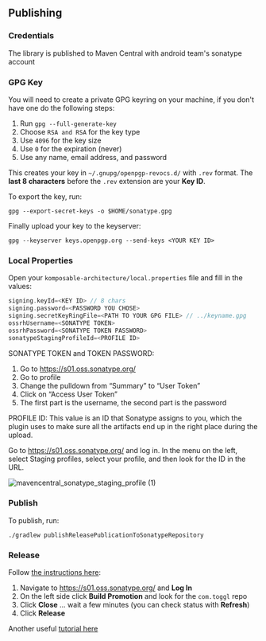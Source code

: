 ## Publishing

### Credentials

The library is published to Maven Central with android team's sonatype account

### GPG Key

You will need to create a private GPG keyring on your machine, if you don't have one do the
following steps:

1. Run `gpg --full-generate-key`
1. Choose `RSA and RSA` for the key type
1. Use `4096` for the key size
1. Use `0` for the expiration (never)
1. Use any name, email address, and password

This creates your key in `~/.gnupg/openpgp-revocs.d/` with `.rev` format. The **last 8 characters**
before the `.rev` extension are your **Key ID**.

To export the key, run:

```
gpg --export-secret-keys -o $HOME/sonatype.gpg
```

Finally upload your key to the keyserver:

```
gpg --keyserver keys.openpgp.org --send-keys <YOUR KEY ID>
```

### Local Properties

Open your `komposable-architecture/local.properties` file and fill in the values:

```gradle
signing.keyId=<KEY ID> // 8 chars
signing.password=<PASSWORD YOU CHOSE>
signing.secretKeyRingFile=<PATH TO YOUR GPG FILE> // ../keyname.gpg
ossrhUsername=<SONATYPE TOKEN>
ossrhPassword=<SONATYPE TOKEN PASSWORD>
sonatypeStagingProfileId=<PROFILE ID>
```

SONATYPE TOKEN and TOKEN PASSWORD:
1. Go to https://s01.oss.sonatype.org/
2. Go to profile
3. Change the pulldown from “Summary” to “User Token”
4. Click on “Access User Token”
5. The first part is the username, the second part is the password

PROFILE ID: This value is an ID that Sonatype assigns to you, which the plugin uses to make sure all the artifacts end up in the right place during the upload.

Go to https://s01.oss.sonatype.org/ and log in. In the menu on the left, select Staging profiles, select your profile, and then look for the ID in the URL.

![mavencentral_sonatype_staging_profile (1)](https://user-images.githubusercontent.com/535613/206739359-94885338-0f0d-4493-80e8-228dbd3a3875.png)


### Publish

To publish, run:

```
./gradlew publishReleasePublicationToSonatypeRepository
```

### Release

Follow [the instructions here](https://central.sonatype.org/pages/releasing-the-deployment.html):

1. Navigate to https://s01.oss.sonatype.org/ and **Log In**
2. On the left side click **Build Promotion** and look for the `com.toggl` repo
3. Click **Close** ... wait a few minutes (you can check status with **Refresh**)
4. Click **Release**

Another useful [tutorial here](https://getstream.io/blog/publishing-libraries-to-mavencentral-2021/) 

